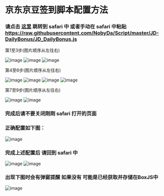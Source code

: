 # 京东京豆签到脚本配置方法

### 请点击 [这里](https://raw.githubusercontent.com/NobyDa/Script/master/JD-DailyBonus/JD_DailyBonus.js) 跳转到 safari 中 或者手动在 safari 中粘贴 https://raw.githubusercontent.com/NobyDa/Script/master/JD-DailyBonus/JD_DailyBonus.js

第1至3步(图片顺序从左往右)

![image](https://raw.githubusercontent.com/chiupam/tutorial-image/master/QuantumultX/jd_1.png)
![image](https://raw.githubusercontent.com/chiupam/tutorial-image/master/QuantumultX/jd_2.png)
![image](https://raw.githubusercontent.com/chiupam/tutorial-image/master/QuantumultX/jd_3.png)

第4至6步(图片顺序从左往右)

![image](https://raw.githubusercontent.com/chiupam/tutorial-image/master/QuantumultX/jd_4.png)
![image](https://raw.githubusercontent.com/chiupam/tutorial-image/master/QuantumultX/jd_5.png)
![image](https://raw.githubusercontent.com/chiupam/tutorial-image/master/QuantumultX/jd_6.png)
![image](https://raw.githubusercontent.com/chiupam/tutorial-image/master/QuantumultX/jd_7.png)

第7至9步(图片顺序从左往右)

![image](https://raw.githubusercontent.com/chiupam/tutorial-image/master/QuantumultX/jd_8.png)
![image](https://raw.githubusercontent.com/chiupam/tutorial-image/master/QuantumultX/jd_9.png)

### 完成后请不要关闭刚刚 safari 打开的页面

### 正确配置如下图：

![image](https://raw.githubusercontent.com/chiupam/tutorial-image/master/QuantumultX/jd_10.png)

### 完成上述配置后 请回到 safari 中

![image](https://raw.githubusercontent.com/chiupam/tutorial-image/master/QuantumultX/jd_11.png)
![image](https://raw.githubusercontent.com/chiupam/tutorial-image/master/QuantumultX/jd_12.png)

### 出现下图时会有弹窗提醒 如果没有 可能是已经获取并存储在BoxJS中
![image](https://raw.githubusercontent.com/chiupam/tutorial-image/master/QuantumultX/jd_13.png)

